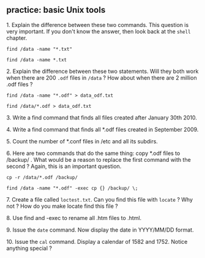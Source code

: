 ## practice: basic Unix tools

1\. Explain the difference between these two commands. This question is
very important. If you don\'t know the answer, then look back at the
`shell` chapter.

    find /data -name "*.txt"

    find /data -name *.txt

2\. Explain the difference between these two statements. Will they both
work when there are 200 `.odf` files in `/data` ? How about when there
are 2 million .odf files ?

    find /data -name "*.odf" > data_odf.txt

    find /data/*.odf > data_odf.txt

3\. Write a find command that finds all files created after January 30th
2010.

4\. Write a find command that finds all \*.odf files created in
September 2009.

5\. Count the number of \*.conf files in /etc and all its subdirs.

6\. Here are two commands that do the same thing: copy \*.odf files to
/backup/ . What would be a reason to replace the first command with the
second ? Again, this is an important question.

    cp -r /data/*.odf /backup/

    find /data -name "*.odf" -exec cp {} /backup/ \;

7\. Create a file called `loctest.txt`. Can you find this file with
`locate` ? Why not ? How do you make locate find this file ?

8\. Use find and -exec to rename all .htm files to .html.

9\. Issue the `date` command. Now display the date in YYYY/MM/DD format.

10\. Issue the `cal` command. Display a calendar of 1582 and 1752.
Notice anything special ?
